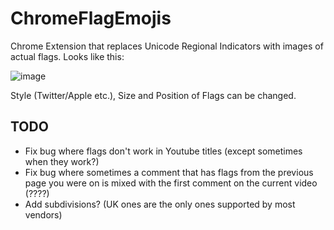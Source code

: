 # ChromeFlagEmojis

Chrome Extension that replaces Unicode Regional Indicators with images of actual flags.
Looks like this:

![image](https://github.com/Brxnni/ChromeFlagEmojis/assets/72916383/5faa91de-edc3-4a45-a6dd-a0cb45376f24)

Style (Twitter/Apple etc.), Size and Position of Flags can be changed.

## TODO

* Fix bug where flags don't work in Youtube titles (except sometimes when they work?)
* Fix bug where sometimes a comment that has flags from the previous page you were on is mixed with the first comment on the current video (????)
* Add subdivisions? (UK ones are the only ones supported by most vendors)
